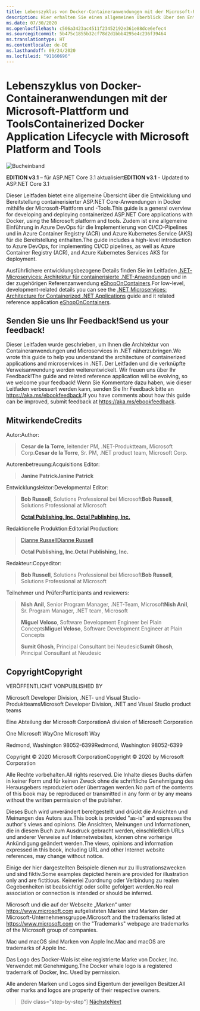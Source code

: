 ```yaml
---
title: Lebenszyklus von Docker-Containeranwendungen mit der Microsoft-Plattform und Tools
description: Hier erhalten Sie einen allgemeinen Überblick über den Entwicklungs- und Bereitstellungsprozess für containerisierte Anwendungen mit Docker- und Microsoft-Plattformen und -Tools.
ms.date: 07/30/2020
ms.openlocfilehash: c506a3423ac4511f23452192e361e88dce6efec4
ms.sourcegitcommit: 5b475c1855b32cf78d2d1bbb4295e4c236f39464
ms.translationtype: HT
ms.contentlocale: de-DE
ms.lasthandoff: 09/24/2020
ms.locfileid: "91160696"
---
```

# <a name="containerized-docker-application-lifecycle-with-microsoft-platform-and-tools"></a><span data-ttu-id="92d4e-103">Lebenszyklus von Docker-Containeranwendungen mit der Microsoft-Plattform und Tools</span><span class="sxs-lookup"><span data-stu-id="92d4e-103">Containerized Docker Application Lifecycle with Microsoft Platform and Tools</span></span>

![Bucheinband](./media/devops-book-cover-large-we.png)

<span data-ttu-id="92d4e-105">**EDITION v3.1** – für ASP.NET Core 3.1 aktualisiert</span><span class="sxs-lookup"><span data-stu-id="92d4e-105">**EDITION v3.1** - Updated to ASP.NET Core 3.1</span></span>

<span data-ttu-id="92d4e-106">Dieser Leitfaden bietet eine allgemeine Übersicht über die Entwicklung und Bereitstellung containerisierter ASP.NET Core-Anwendungen in Docker mithilfe der Microsoft-Plattform und -Tools.</span><span class="sxs-lookup"><span data-stu-id="92d4e-106">This guide is a general overview for developing and deploying containerized ASP.NET Core applications with Docker, using the Microsoft platform and tools.</span></span> <span data-ttu-id="92d4e-107">Zudem ist eine allgemeine Einführung in Azure DevOps für die Implementierung von CI/CD-Pipelines und in Azure Container Registry (ACR) und Azure Kubernetes Service (AKS) für die Bereitstellung enthalten.</span><span class="sxs-lookup"><span data-stu-id="92d4e-107">The guide includes a high-level introduction to Azure DevOps, for implementing CI/CD pipelines, as well as Azure Container Registry (ACR), and Azure Kubernetes Services AKS for deployment.</span></span>

<span data-ttu-id="92d4e-108">Ausführlichere entwicklungsbezogene Details finden Sie im Leitfaden [.NET-Microservices: Architektur für containerisierte .NET-Anwendungen](../microservices/index.md) und in der zugehörigen Referenzanwendung [eShopOnContainers](https://github.com/dotnet-architecture/eShopOnContainers).</span><span class="sxs-lookup"><span data-stu-id="92d4e-108">For low-level, development-related details you can see the [.NET Microservices: Architecture for Containerized .NET Applications](../microservices/index.md) guide and it related reference application [eShopOnContainers](https://github.com/dotnet-architecture/eShopOnContainers).</span></span>

## <a name="send-us-your-feedback"></a><span data-ttu-id="92d4e-109">Senden Sie uns Ihr Feedback!</span><span class="sxs-lookup"><span data-stu-id="92d4e-109">Send us your feedback!</span></span>

<span data-ttu-id="92d4e-110">Dieser Leitfaden wurde geschrieben, um Ihnen die Architektur von Containeranwendungen und Microservices in .NET näherzubringen.</span><span class="sxs-lookup"><span data-stu-id="92d4e-110">We wrote this guide to help you understand the architecture of containerized applications and microservices in .NET.</span></span> <span data-ttu-id="92d4e-111">Der Leitfaden und die verknüpfte Verweisanwendung werden weiterentwickelt. Wir freuen uns über Ihr Feedback!</span><span class="sxs-lookup"><span data-stu-id="92d4e-111">The guide and related reference application will be evolving, so we welcome your feedback!</span></span> <span data-ttu-id="92d4e-112">Wenn Sie Kommentare dazu haben, wie dieser Leitfaden verbessert werden kann, senden Sie Ihr Feedback bitte an <https://aka.ms/ebookfeedback>.</span><span class="sxs-lookup"><span data-stu-id="92d4e-112">If you have comments about how this guide can be improved, submit feedback at <https://aka.ms/ebookfeedback>.</span></span>

## <a name="credits"></a><span data-ttu-id="92d4e-113">Mitwirkende</span><span class="sxs-lookup"><span data-stu-id="92d4e-113">Credits</span></span>

<span data-ttu-id="92d4e-114">Autor:</span><span class="sxs-lookup"><span data-stu-id="92d4e-114">Author:</span></span>

> <span data-ttu-id="92d4e-115">**Cesar de la Torre**, leitender PM, .NET-Produktteam, Microsoft Corp.</span><span class="sxs-lookup"><span data-stu-id="92d4e-115">**Cesar de la Torre**, Sr. PM, .NET product team, Microsoft Corp.</span></span>

<span data-ttu-id="92d4e-116">Autorenbetreuung:</span><span class="sxs-lookup"><span data-stu-id="92d4e-116">Acquisitions Editor:</span></span>

> <span data-ttu-id="92d4e-117">**Janine Patrick**</span><span class="sxs-lookup"><span data-stu-id="92d4e-117">**Janine Patrick**</span></span>

<span data-ttu-id="92d4e-118">Entwicklungslektor:</span><span class="sxs-lookup"><span data-stu-id="92d4e-118">Developmental Editor:</span></span>

> <span data-ttu-id="92d4e-119">**Bob Russell**, Solutions Professional bei Microsoft</span><span class="sxs-lookup"><span data-stu-id="92d4e-119">**Bob Russell**, Solutions Professional at Microsoft</span></span>
>
> [<span data-ttu-id="92d4e-120">**Octal Publishing, Inc.** </span><span class="sxs-lookup"><span data-stu-id="92d4e-120">**Octal Publishing, Inc.**</span></span>](http://www.octalpub.com/)

<span data-ttu-id="92d4e-121">Redaktionelle Produktion:</span><span class="sxs-lookup"><span data-stu-id="92d4e-121">Editorial Production:</span></span>

> [<span data-ttu-id="92d4e-122">Dianne Russell</span><span class="sxs-lookup"><span data-stu-id="92d4e-122">Dianne Russell</span></span>](http://www.octalpub.com/)
>
> <span data-ttu-id="92d4e-123">**Octal Publishing, Inc.**</span><span class="sxs-lookup"><span data-stu-id="92d4e-123">**Octal Publishing, Inc.**</span></span>

<span data-ttu-id="92d4e-124">Redakteur:</span><span class="sxs-lookup"><span data-stu-id="92d4e-124">Copyeditor:</span></span>

> <span data-ttu-id="92d4e-125">**Bob Russell**, Solutions Professional bei Microsoft</span><span class="sxs-lookup"><span data-stu-id="92d4e-125">**Bob Russell**, Solutions Professional at Microsoft</span></span>

<span data-ttu-id="92d4e-126">Teilnehmer und Prüfer:</span><span class="sxs-lookup"><span data-stu-id="92d4e-126">Participants and reviewers:</span></span>

> <span data-ttu-id="92d4e-127">**Nish Anil**, Senior Program Manager, .NET-Team, Microsoft</span><span class="sxs-lookup"><span data-stu-id="92d4e-127">**Nish Anil**, Sr. Program Manager, .NET team, Microsoft</span></span>
>
> <span data-ttu-id="92d4e-128">**Miguel Veloso**, Software Development Engineer bei Plain Concepts</span><span class="sxs-lookup"><span data-stu-id="92d4e-128">**Miguel Veloso**, Software Development Engineer at Plain Concepts</span></span>
>
> <span data-ttu-id="92d4e-129">**Sumit Ghosh**, Principal Consultant bei Neudesic</span><span class="sxs-lookup"><span data-stu-id="92d4e-129">**Sumit Ghosh**, Principal Consultant at Neudesic</span></span>

## <a name="copyright"></a><span data-ttu-id="92d4e-130">Copyright</span><span class="sxs-lookup"><span data-stu-id="92d4e-130">Copyright</span></span>

<span data-ttu-id="92d4e-131">VERÖFFENTLICHT VON</span><span class="sxs-lookup"><span data-stu-id="92d4e-131">PUBLISHED BY</span></span>

<span data-ttu-id="92d4e-132">Microsoft Developer Division, .NET- und Visual Studio-Produktteams</span><span class="sxs-lookup"><span data-stu-id="92d4e-132">Microsoft Developer Division, .NET and Visual Studio product teams</span></span>

<span data-ttu-id="92d4e-133">Eine Abteilung der Microsoft Corporation</span><span class="sxs-lookup"><span data-stu-id="92d4e-133">A division of Microsoft Corporation</span></span>

<span data-ttu-id="92d4e-134">One Microsoft Way</span><span class="sxs-lookup"><span data-stu-id="92d4e-134">One Microsoft Way</span></span>

<span data-ttu-id="92d4e-135">Redmond, Washington 98052-6399</span><span class="sxs-lookup"><span data-stu-id="92d4e-135">Redmond, Washington 98052-6399</span></span>

<span data-ttu-id="92d4e-136">Copyright &copy; 2020 Microsoft Corporation</span><span class="sxs-lookup"><span data-stu-id="92d4e-136">Copyright &copy; 2020 by Microsoft Corporation</span></span>

<span data-ttu-id="92d4e-137">Alle Rechte vorbehalten.</span><span class="sxs-lookup"><span data-stu-id="92d4e-137">All rights reserved.</span></span> <span data-ttu-id="92d4e-138">Die Inhalte dieses Buchs dürfen in keiner Form und für keinen Zweck ohne die schriftliche Genehmigung des Herausgebers reproduziert oder übertragen werden.</span><span class="sxs-lookup"><span data-stu-id="92d4e-138">No part of the contents of this book may be reproduced or transmitted in any form or by any means without the written permission of the publisher.</span></span>

<span data-ttu-id="92d4e-139">Dieses Buch wird unverändert bereitgestellt und drückt die Ansichten und Meinungen des Autors aus.</span><span class="sxs-lookup"><span data-stu-id="92d4e-139">This book is provided "as-is" and expresses the author's views and opinions.</span></span> <span data-ttu-id="92d4e-140">Die Ansichten, Meinungen und Informationen, die in diesem Buch zum Ausdruck gebracht werden, einschließlich URLs und anderer Verweise auf Internetwebsites, können ohne vorherige Ankündigung geändert werden.</span><span class="sxs-lookup"><span data-stu-id="92d4e-140">The views, opinions and information expressed in this book, including URL and other Internet website references, may change without notice.</span></span>

<span data-ttu-id="92d4e-141">Einige der hier dargestellten Beispiele dienen nur zu Illustrationszwecken und sind fiktiv.</span><span class="sxs-lookup"><span data-stu-id="92d4e-141">Some examples depicted herein are provided for illustration only and are fictitious.</span></span> <span data-ttu-id="92d4e-142">Keinerlei Zuordnung oder Verbindung zu realen Gegebenheiten ist beabsichtigt oder sollte gefolgert werden.</span><span class="sxs-lookup"><span data-stu-id="92d4e-142">No real association or connection is intended or should be inferred.</span></span>

<span data-ttu-id="92d4e-143">Microsoft und die auf der Webseite „Marken“ unter <https://www.microsoft.com> aufgelisteten Marken sind Marken der Microsoft-Unternehmensgruppe.</span><span class="sxs-lookup"><span data-stu-id="92d4e-143">Microsoft and the trademarks listed at <https://www.microsoft.com> on the "Trademarks" webpage are trademarks of the Microsoft group of companies.</span></span>

<span data-ttu-id="92d4e-144">Mac und macOS sind Marken von Apple Inc.</span><span class="sxs-lookup"><span data-stu-id="92d4e-144">Mac and macOS are trademarks of Apple Inc.</span></span>

<span data-ttu-id="92d4e-145">Das Logo des Docker-Wals ist eine registrierte Marke von Docker, Inc. Verwendet mit Genehmigung.</span><span class="sxs-lookup"><span data-stu-id="92d4e-145">The Docker whale logo is a registered trademark of Docker, Inc. Used by permission.</span></span>

<span data-ttu-id="92d4e-146">Alle anderen Marken und Logos sind Eigentum der jeweiligen Besitzer.</span><span class="sxs-lookup"><span data-stu-id="92d4e-146">All other marks and logos are property of their respective owners.</span></span>

>[!div class="step-by-step"]
>[<span data-ttu-id="92d4e-147">Nächste</span><span class="sxs-lookup"><span data-stu-id="92d4e-147">Next</span></span>](introduction-to-containers-and-docker.md)
